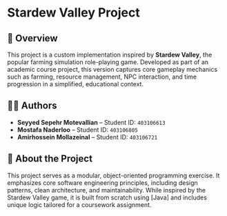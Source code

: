 # Stardew Valley Project

## 📌 Overview

This project is a custom implementation inspired by **Stardew Valley**, the popular farming simulation role-playing game. Developed as part of an academic course project, this version captures core gameplay mechanics such as farming, resource management, NPC interaction, and time progression in a simplified, educational context.

## 👨‍💻 Authors

- **Seyyed Sepehr Motevallian** – Student ID: `403106613`  
- **Mostafa Naderloo** – Student ID: `403106805`  
- **Amirhossein Mollazeinal** – Student ID: `403106721`  

## 🚀 About the Project

This project serves as a modular, object-oriented programming exercise. It emphasizes core software engineering principles, including design patterns, clean architecture, and maintainability. While inspired by the Stardew Valley game, it is built from scratch using [Java] and includes unique logic tailored for a coursework assignment.

